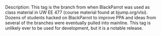 Description: This tag is the branch from when BlackParrot was used as class material in UW EE 477
(course material found at bjump.org/vlsi).  Dozens of students hacked on BlackParrot to improve PPA
and ideas from several of the branches were eventually pulled into mainline.  This tag is unlikely
ever to be used for development, but it is a notable release.

